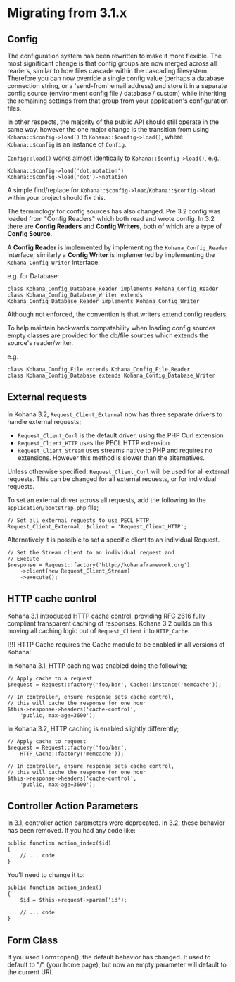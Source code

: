 # Migrating from 3.1.x

## Config

The configuration system has been rewritten to make it more flexible. The most significant change is that config groups are now merged across all readers, similar to how files cascade within the cascading filesystem. Therefore you can now override a single config value (perhaps a database connection string, or a 'send-from' email address) and store it in a separate config source (environment config file / database / custom) while inheriting the remaining settings from that group from your application's configuration files.

In other respects, the majority of the public API should still operate in the same way, however the one major change is the transition from using `Kohana::$config->load()` to `Kohana::$config->load()`, where `Kohana::$config` is an instance of `Config`.

`Config::load()` works almost identically to `Kohana::$config->load()`, e.g.:

	Kohana::$config->load('dot.notation')
	Kohana::$config->load('dot')->notation

A simple find/replace for `Kohana::$config->load`/`Kohana::$config->load` within your project should fix this.

The terminology for config sources has also changed.  Pre 3.2 config was loaded from "Config Readers" which both
read and wrote config.  In 3.2 there are **Config Readers** and **Config Writers**, both of which are a type of 
**Config Source**.

A **Config Reader** is implemented by implementing the `Kohana_Config_Reader` interface; similarly a **Config Writer**
is implemented by implementing the `Kohana_Config_Writer` interface.

e.g. for Database:

	class Kohana_Config_Database_Reader implements Kohana_Config_Reader
	class Kohana_Config_Database_Writer extends Kohana_Config_Database_Reader implements Kohana_Config_Writer

Although not enforced, the convention is that writers extend config readers.

To help maintain backwards compatability when loading config sources empty classes are provided for the db/file sources
which extends the source's reader/writer.

e.g.

	class Kohana_Config_File extends Kohana_Config_File_Reader
	class Kohana_Config_Database extends Kohana_Config_Database_Writer

## External requests

In Kohana 3.2, `Request_Client_External` now has three separate drivers to handle external requests;

 - `Request_Client_Curl` is the default driver, using the PHP Curl extension
 - `Request_Client_HTTP` uses the PECL HTTP extension
 - `Request_Client_Stream` uses streams native to PHP and requires no extensions. However this method is slower than the alternatives.

Unless otherwise specified, `Request_Client_Curl` will be used for all external requests. This can be changed for all external requests, or for individual requests.

To set an external driver across all requests, add the following to the `application/bootstrap.php` file;

    // Set all external requests to use PECL HTTP
    Request_Client_External::$client = 'Request_Client_HTTP';

Alternatively it is possible to set a specific client to an individual Request.

    // Set the Stream client to an individual request and
    // Execute
    $response = Request::factory('http://kohanaframework.org')
        ->client(new Request_Client_Stream)
        ->execute();

## HTTP cache control

Kohana 3.1 introduced HTTP cache control, providing RFC 2616 fully compliant transparent caching of responses. Kohana 3.2 builds on this moving all caching logic out of `Request_Client` into `HTTP_Cache`.

[!!] HTTP Cache requires the Cache module to be enabled in all versions of Kohana!

In Kohana 3.1, HTTP caching was enabled doing the following;

    // Apply cache to a request
    $request = Request::factory('foo/bar', Cache::instance('memcache'));

    // In controller, ensure response sets cache control,
    // this will cache the response for one hour
    $this->response->headers('cache-control', 
        'public, max-age=3600');

In Kohana 3.2, HTTP caching is enabled slightly differently;

    // Apply cache to request
    $request = Request::factory('foo/bar',
        HTTP_Cache::factory('memcache'));

    // In controller, ensure response sets cache control,
    // this will cache the response for one hour
    $this->response->headers('cache-control', 
        'public, max-age=3600');

## Controller Action Parameters

In 3.1, controller action parameters were deprecated. In 3.2, these behavior has been removed. If you had any code like:

	public function action_index($id)
	{
		// ... code
	}

You'll need to change it to:

	public function action_index()
	{
		$id = $this->request->param('id');

		// ... code
	}

## Form Class

If you used Form::open(), the default behavior has changed. It used to default to "/" (your home page), but now an empty parameter will default to the current URI.